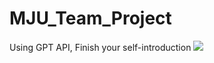 # MJU_Team_Project

Using GPT API, Finish your self-introduction
<img src = "https://search.pstatic.net/common/?src=http%3A%2F%2Fblogfiles.naver.net%2FMjAyMjAxMjFfMTU0%2FMDAxNjQyNzI0NTQ3NzM4.CJXpLHkw-RTh5PtPQlw8X8kkPxQTJHGykalNX3Tt6eIg.G2DFcbK_ECC6jAyH1qCZFDSwgcoLQAMXQewa3ODlj_Mg.PNG.designerjuni%2F%25B8%25ED%25C1%25F6%25B4%25EB%25C7%25D0%25B1%25B3%25B7%25CE%25B0%25ED.png&type=sc960_832" />


